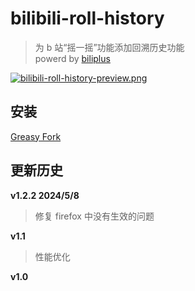 # bilibili-roll-history

> 为 b 站“摇一摇”功能添加回溯历史功能  
> powerd by [biliplus](https://github.com/0xlau/biliplus)

[![bilibili-roll-history-preview.png](https://i.postimg.cc/nr8Zg1S4/bilibili-roll-history-preview.png)](https://postimg.cc/Fdx2J04z)

## 安装

[Greasy Fork](https://greasyfork.org/zh-CN/scripts/490584-bilibili-roll-history)

## 更新历史

**v1.2.2 2024/5/8**

> 修复 firefox 中没有生效的问题

**v1.1**

> 性能优化

**v1.0**
